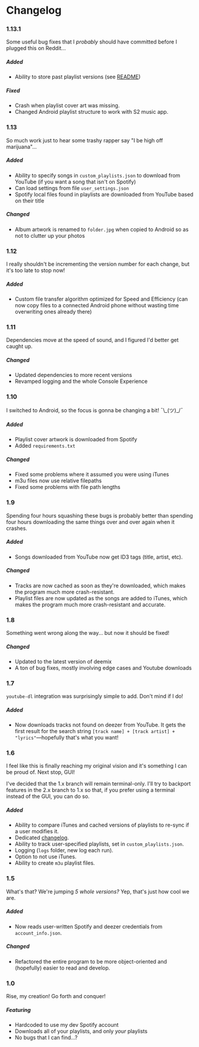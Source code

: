# Changelog

### 1.13.1

Some useful bug fixes that I _probably_ should have committed before I plugged this on Reddit...

##### Added

 - Ability to store past playlist versions (see [README](https://github.com/TheKingElessar/iDeemYouWorthy#User-Settings))

##### Fixed

 - Crash when playlist cover art was missing.
 - Changed Android playlist structure to work with S2 music app.

### 1.13

So much work just to hear some trashy rapper say "I be high off marijuana"...

##### Added

 - Ability to specify songs in `custom_playlists.json` to download from YouTube (if you want a song that isn't on Spotify)
 - Can load settings from file `user_settings.json`
 - Spotify local files found in playlists are downloaded from YouTube based on their title

##### Changed

 - Album artwork is renamed to `folder.jpg` when copied to Android so as not to clutter up your photos

### 1.12

I really shouldn't be incrementing the version number for each change, but it's too late to stop now!

##### Added

 - Custom file transfer algorithm optimized for Speed and Efficiency (can now copy files to a connected Android phone without wasting time overwriting ones already there) 

### 1.11

Dependencies move at the speed of sound, and I figured I'd better get caught up.

##### Changed

 - Updated dependencies to more recent versions
 - Revamped logging and the whole Console Experience

### 1.10

I switched to Android, so the focus is gonna be changing a bit! ¯\\\_(ツ)\_/¯

##### Added

 - Playlist cover artwork is downloaded from Spotify
 - Added `requirements.txt`

##### Changed

 - Fixed some problems where it assumed you were using iTunes
 - m3u files now use relative filepaths
 - Fixed some problems with file path lengths

### 1.9

Spending four hours squashing these bugs is probably better than spending four hours downloading the same things over and over again when it crashes.

##### Added

 - Songs downloaded from YouTube now get ID3 tags (title, artist, etc).

##### Changed

 - Tracks are now cached as soon as they're downloaded, which makes the program much more crash-resistant.
 - Playlist files are now updated as the songs are added to iTunes, which makes the program much more crash-resistant and accurate.

### 1.8

Something went wrong along the way... but now it should be fixed!

##### Changed

 - Updated to the latest version of deemix
 - A ton of bug fixes, mostly involving edge cases and Youtube downloads

### 1.7

`youtube-dl` integration was surprisingly simple to add. Don't mind if I do!

##### Added

 - Now downloads tracks not found on deezer from YouTube. It gets the first result for the search string `[track name] + [track artist] + "lyrics"`—hopefully that's what you want!

### 1.6

I feel like this is finally reaching my original vision and it's something I can be proud of. Next stop, GUI!

I've decided that the 1.x branch will remain terminal-only. I'll try to backport features in the 2.x branch to 1.x so that, if you prefer using a terminal instead of the GUI, you can do so.

##### Added

 - Ability to compare iTunes and cached versions of playlists to re-sync if a user modifies it.
 - Dedicated [changelog](CHANGELOG.md).
 - Ability to track user-specified playlists, set in `custom_playlists.json`.
 - Logging (`logs` folder, new log each run).
 - Option to not use iTunes.
 - Ability to create `m3u` playlist files.

### 1.5

What's that? We're jumping *5 whole versions?* Yep, that's just how cool we are.

##### Added

 - Now reads user-written Spotify and deezer credentials from `account_info.json`.

##### Changed

 - Refactored the entire program to be more object-oriented and (hopefully) easier to read and develop.

### 1.0

Rise, my creation! Go forth and conquer!

##### Featuring

 - Hardcoded to use my dev Spotify account
 - Downloads all of your playlists, and only *your* playlists
 - No bugs that I can find...?
